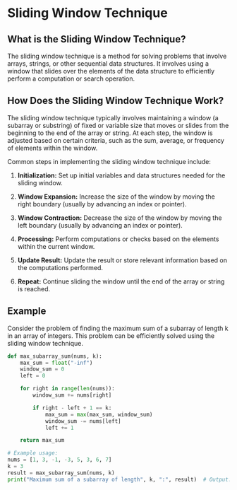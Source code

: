 # Sliding Window Technique

## What is the Sliding Window Technique?

The sliding window technique is a method for solving problems that involve arrays, strings, or other sequential data structures. It involves using a window that slides over the elements of the data structure to efficiently perform a computation or search operation.

## How Does the Sliding Window Technique Work?

The sliding window technique typically involves maintaining a window (a subarray or substring) of fixed or variable size that moves or slides from the beginning to the end of the array or string. At each step, the window is adjusted based on certain criteria, such as the sum, average, or frequency of elements within the window.

Common steps in implementing the sliding window technique include:

1. **Initialization:** Set up initial variables and data structures needed for the sliding window.

2. **Window Expansion:** Increase the size of the window by moving the right boundary (usually by advancing an index or pointer).

3. **Window Contraction:** Decrease the size of the window by moving the left boundary (usually by advancing an index or pointer).

4. **Processing:** Perform computations or checks based on the elements within the current window.

5. **Update Result:** Update the result or store relevant information based on the computations performed.

6. **Repeat:** Continue sliding the window until the end of the array or string is reached.

## Example

Consider the problem of finding the maximum sum of a subarray of length k in an array of integers. This problem can be efficiently solved using the sliding window technique.

```python
def max_subarray_sum(nums, k):
    max_sum = float("-inf")
    window_sum = 0
    left = 0

    for right in range(len(nums)):
        window_sum += nums[right]

        if right - left + 1 == k:
            max_sum = max(max_sum, window_sum)
            window_sum -= nums[left]
            left += 1

    return max_sum

# Example usage:
nums = [1, 3, -1, -3, 5, 3, 6, 7]
k = 3
result = max_subarray_sum(nums, k)
print("Maximum sum of a subarray of length", k, ":", result)  # Output: 16
